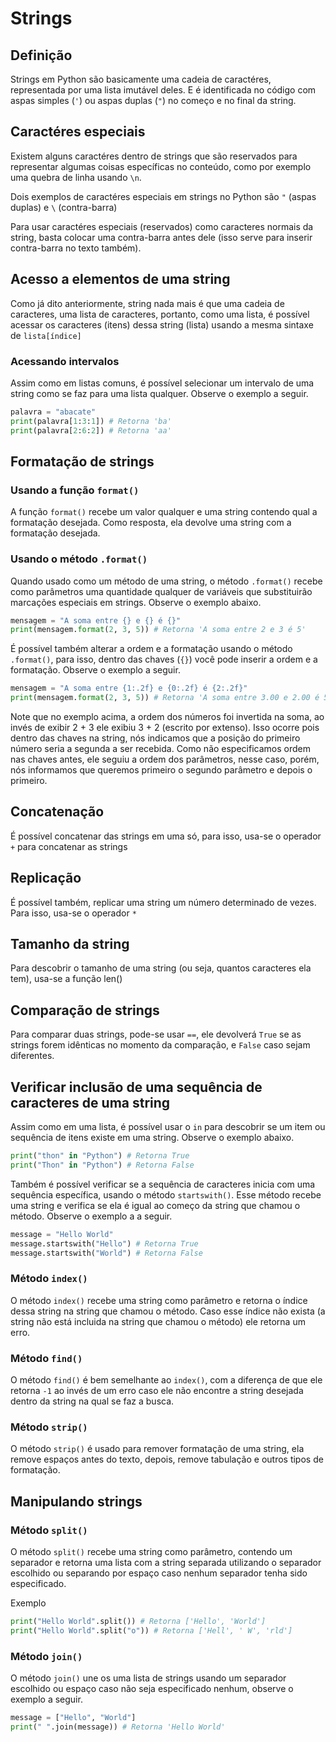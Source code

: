 # Strings

## Definição

Strings em Python são basicamente uma cadeia de caractéres, representada por uma lista imutável deles. E é identificada no código com aspas simples (`'`) ou aspas duplas (`"`) no começo e no final da string.

## Caractéres especiais

Existem alguns caractéres dentro de strings que são reservados para representar algumas coisas específicas no conteúdo, como por exemplo uma quebra de linha usando `\n`. 

Dois exemplos de caractéres especiais em strings no Python são `"` (aspas duplas) e `\` (contra-barra)

Para usar caractéres especiais (reservados) como caracteres normais da string, basta colocar uma contra-barra antes dele (isso serve para inserir contra-barra no texto também).

## Acesso a elementos de uma string

Como já dito anteriormente, string nada mais é que uma cadeia de caracteres, uma lista de caracteres, portanto, como uma lista, é possível acessar os caracteres (itens) dessa string (lista) usando a mesma sintaxe de `lista[índice]`

### Acessando intervalos

Assim como em listas comuns, é possível selecionar um intervalo de uma string como se faz para uma lista qualquer. Observe o exemplo a seguir.

```python
palavra = "abacate"
print(palavra[1:3:1]) # Retorna 'ba'
print(palavra[2:6:2]) # Retorna 'aa'
```

## Formatação de strings

### Usando a **função** `format()`

A função `format()` recebe um valor qualquer e uma string contendo qual a formatação desejada. Como resposta, ela devolve uma string com a formatação desejada.

### Usando o **método** `.format()`

Quando usado como um método de uma string, o método `.format()` recebe como parâmetros uma quantidade qualquer de variáveis que substituirão marcações especiais em strings. Observe o exemplo abaixo.

```python
mensagem = "A soma entre {} e {} é {}"
print(mensagem.format(2, 3, 5)) # Retorna 'A soma entre 2 e 3 é 5'
```

É possível também alterar a ordem e a formatação usando o método `.format()`, para isso, dentro das chaves (`{}`) você pode inserir a ordem e a formatação. Observe o exemplo a seguir.

```python
mensagem = "A soma entre {1:.2f} e {0:.2f} é {2:.2f}"
print(mensagem.format(2, 3, 5)) # Retorna 'A soma entre 3.00 e 2.00 é 5.00'
```

Note que no exemplo acima, a ordem dos números foi invertida na soma, ao invés de exibir 2 + 3 ele exibiu 3 + 2 (escrito por extenso). Isso ocorre pois dentro das chaves na string, nós indicamos que a posição do primeiro número seria a segunda a ser recebida. Como não especificamos ordem nas chaves antes, ele seguiu a ordem dos parâmetros, nesse caso, porém, nós informamos que queremos primeiro o segundo parâmetro e depois o primeiro.

## Concatenação

É possível concatenar das strings em uma só, para isso, usa-se o operador `+` para concatenar as strings

## Replicação

É possível também, replicar uma string um número determinado de vezes. Para isso, usa-se o operador `*`

## Tamanho da string

Para descobrir o tamanho de uma string (ou seja, quantos caracteres ela tem), usa-se a função len()

## Comparação de strings

Para comparar duas strings, pode-se usar `==`, ele devolverá `True` se as strings forem idênticas no momento da comparação, e `False` caso sejam diferentes.

## Verificar inclusão de uma sequência de caracteres de uma string

Assim como em uma lista, é possível usar o `in` para descobrir se um item ou sequência de itens existe em uma string. Observe o exemplo abaixo.

```python
print("thon" in "Python") # Retorna True
print("Thon" in "Python") # Retorna False
```

Também é possível verificar se a sequência de caracteres inicia com uma sequência específica, usando o método `startswith()`. Esse método recebe uma string e verifica se ela é igual ao começo da string que chamou o método. Observe o exemplo a a seguir.

```python
message = "Hello World"
message.startswith("Hello") # Retorna True
message.startswith("World") # Retorna False
```

### Método `index()`

O método `index()` recebe uma string como parâmetro e retorna o índice dessa string na string que chamou o método. Caso esse índice não exista (a string não está incluida na string que chamou o método) ele retorna um erro.

### Método `find()`

O método `find()` é bem semelhante ao `index()`, com a diferença de que ele retorna `-1` ao invés de um erro caso ele não encontre a string desejada dentro da string na qual se faz a busca.

### Método `strip()`

O método `strip()` é usado para remover formatação de uma string, ela remove espaços antes do texto, depois, remove tabulação e outros tipos de formatação.

## Manipulando strings

### Método `split()`

O método `split()` recebe uma string como parâmetro, contendo um separador e retorna uma lista com a string separada utilizando o separador escolhido ou separando por espaço caso nenhum separador tenha sido especificado.

Exemplo

```python
print("Hello World".split()) # Retorna ['Hello', 'World']
print("Hello World".split("o")) # Retorna ['Hell', ' W', 'rld']
```

### Método `join()`

O método `join()` une os uma lista de strings usando um separador escolhido ou espaço caso não seja especificado nenhum, observe o exemplo a seguir.

```python
message = ["Hello", "World"]
print(" ".join(message)) # Retorna 'Hello World'
```

